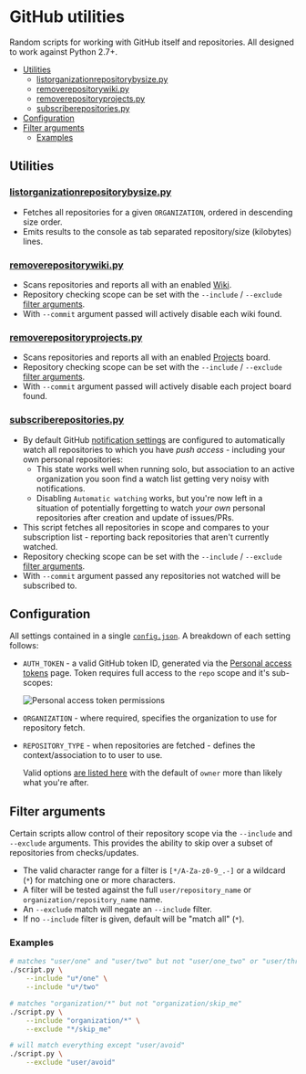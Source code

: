 # GitHub utilities
Random scripts for working with GitHub itself and repositories. All designed to work against Python 2.7+.

- [Utilities](#utilities)
	- [listorganizationrepositorybysize.py](#listorganizationrepositorybysizepy)
	- [removerepositorywiki.py](#removerepositorywikipy)
	- [removerepositoryprojects.py](#removerepositoryprojectspy)
	- [subscriberepositories.py](#subscriberepositoriespy)
- [Configuration](#configuration)
- [Filter arguments](#filter-arguments)
	- [Examples](#examples)

## Utilities

### [listorganizationrepositorybysize.py](listorganizationrepositorybysize.py)
- Fetches all repositories for a given `ORGANIZATION`, ordered in descending size order.
- Emits results to the console as tab separated repository/size (kilobytes) lines.

### [removerepositorywiki.py](removerepositorywiki.py)
- Scans repositories and reports all with an enabled [Wiki](https://help.github.com/articles/about-github-wikis/).
- Repository checking scope can be set with the `--include` / `--exclude` [filter arguments](#filter-arguments).
- With `--commit` argument passed will actively disable each wiki found.

### [removerepositoryprojects.py](removerepositoryprojects.py)
- Scans repositories and reports all with an enabled [Projects](https://help.github.com/articles/about-project-boards/) board.
- Repository checking scope can be set with the `--include` / `--exclude` [filter arguments](#filter-arguments).
- With `--commit` argument passed will actively disable each project board found.

### [subscriberepositories.py](subscriberepositories.py)
- By default GitHub [notification settings](https://github.com/settings/notifications) are configured to automatically watch all repositories to which you have _push access_ - including your own personal repositories:
	- This state works well when running solo, but association to an active organization you soon find a watch list getting very noisy with notifications.
	- Disabling `Automatic watching` works, but you're now left in a situation of potentially forgetting to watch *your own* personal repositories after creation and update of issues/PRs.
- This script fetches all repositories in scope and compares to your subscription list - reporting back repositories that aren't currently watched.
- Repository checking scope can be set with the `--include` / `--exclude` [filter arguments](#filter-arguments).
- With `--commit` argument passed any repositories not watched will be subscribed to.

## Configuration
All settings contained in a single [`config.json`](config.json). A breakdown of each setting follows:
- `AUTH_TOKEN` - a valid GitHub token ID, generated via the [Personal access tokens](https://github.com/settings/tokens) page. Token requires full access to the `repo` scope and it's sub-scopes:

	![Personal access token permissions](http://i.imgur.com/m12VszH.png)
- `ORGANIZATION` - where required, specifies the organization to use for repository fetch.
- `REPOSITORY_TYPE` - when repositories are fetched - defines the context/association to to user to use.

	Valid options [are listed here](https://developer.github.com/v3/repos/#list-your-repositories) with the default of `owner` more than likely what you're after.

## Filter arguments
Certain scripts allow control of their repository scope via the `--include` and `--exclude` arguments. This provides the ability to skip over a subset of repositories from checks/updates.

- The valid character range for a filter is `[*/A-Za-z0-9_.-]` or a wildcard (`*`) for matching one or more characters.
- A filter will be tested against the full `user/repository_name` or `organization/repository_name` name.
- An `--exclude` match will negate an `--include` filter.
- If no `--include` filter is given, default will be "match all" (`*`).

### Examples

```sh
# matches "user/one" and "user/two" but not "user/one_two" or "user/three"
./script.py \
	--include "u*/one" \
	--include "u*/two"

# matches "organization/*" but not "organization/skip_me"
./script.py \
	--include "organization/*" \
	--exclude "*/skip_me"

# will match everything except "user/avoid"
./script.py \
	--exclude "user/avoid"
```
